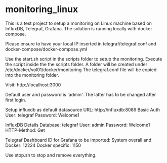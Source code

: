 # monitoring_linux

This is a test project to setup a monitoring on Linux machine based on InfluxDB, Telegraf, Grafana.
The solution is running locally with docker compose.

Please ensure to have your local IP inserted in telegraf/telegraf.conf and docker-compose/docker-compose.yml

Use the start.sh script in the scripts folder to setup the monitoring.
Execute the script inside the the scripts folder.
A folder will be created under /etc/docker/vol01/docker/monitoring
The telegraf.conf file will be copied into the monitoring folder.

Visit: http://localhost:3000

Default user and password is 'admin'. The latter has to be changed after first login.

Setup influxdb as default datasource
URL: http://influxdb:8086
Basic Auth
User: telegraf 
Password: Welcome1

InfluxDB Details
Database: telegraf
User: admin
Password: Welcome1
HTTP-Method: Get

Telegraf Dashboard ID for Grafana to be imported: 
System overall and Docker: 12224
Docker specific: 1150

Use stop.sh to stop and remove everything.